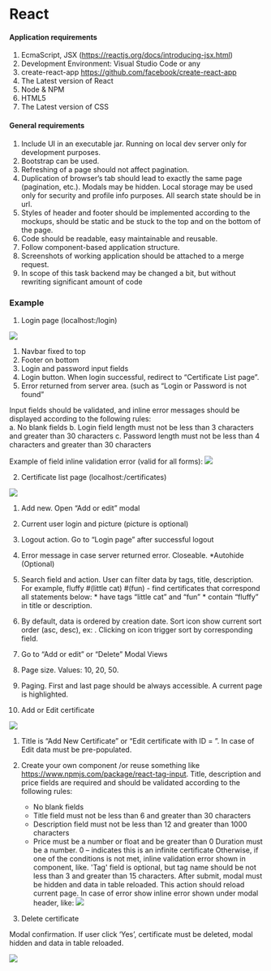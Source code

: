 # React

#### Application requirements

1. EcmaScript, JSX (https://reactjs.org/docs/introducing-jsx.html)
2. Development Environment: Visual Studio Code or any
3. create-react-app https://github.com/facebook/create-react-app
4. The Latest version of React 
5. Node & NPM
6. HTML5
7. The Latest version of CSS

#### General requirements

1. Include UI in an executable jar. Running on local dev server only for development purposes. 
2. Bootstrap can be used.
3. Refreshing of a page should not affect pagination.
4. Duplication of browser’s tab should lead to exactly the same page (pagination, etc.). Modals may be hidden. Local storage may be used only for security and profile info purposes. All search state should be in url. 
5. Styles of header and footer should be implemented according to the mockups, should be static and be stuck to the top and on the bottom of the page.
6. Code should be readable, easy maintainable and reusable. 
7. Follow component-based application structure.
8. Screenshots of working application should be attached to a merge request. 
9. In scope of this task backend may be changed a bit, but without rewriting significant amount of code 

### Example

1. Login page (localhost:<port>/login)

![](media/login_page.png)

1. Navbar fixed to top 
2. Footer on bottom 
3. Login and password input fields 
4. Login button. When login successful, redirect to “Certificate List page”. 
5. Error returned from server area. (such as “Login or Password is not found” 

Input fields should be validated, and inline error messages should be displayed according to the following rules:  
     a. No blank fields
     b. Login field length must not be less than 3 characters and greater than 30 characters 
     c. Password length must not be less than 4 characters and greater than 30 characters 

Example of field inline validation error (valid for all forms):
![](media/error_example_1.png)

2. Certificate list page (localhost:<port>/certificates)

![](media/list_page.png)

1. Add new. Open “Add or edit” modal 
2. Current user login and picture (picture is optional) 
3. Logout action. Go to “Login page” after successful logout 
4. Error message in case server returned error. Closeable. *Autohide (Optional)
5. Search field and action. User can filter data by tags, title, description.
For example, fluffy #(little cat) #(fun) - find certificates that correspond all statements below:
        * have tags “little cat” and “fun” 
        * contain “fluffy” in title or description.
6. By default, data is ordered by creation date. Sort icon show current sort order (asc, desc), ex: . Clicking on icon trigger sort by corresponding field.
7. Go to “Add or edit” or “Delete” Modal Views
8. Page size. Values: 10, 20, 50.
9. Paging. First and last page should be always accessible. A current page is highlighted.

3. Add or Edit certificate

![](media/add_edit_page.png)

1. Title is “Add New Certificate” or “Edit certificate with ID = <id>”. In case of Edit data must be pre-populated. 
2. Create your own component /or reuse something like https://www.npmjs.com/package/react-tag-input. Title, description and price fields are required and should be validated according to the following rules:  
     * No blank fields
     * Title field must not be less than 6 and greater than 30 characters
     * Description field must not be less than 12 and greater than 1000 characters
     * Price must be a number or float and be greater than 0
Duration must be a number. 0 – indicates this is an infinite certificate
Otherwise, if one of the conditions is not met, inline validation error shown in component, like. 'Tag' field is optional, but tag name should be not less than 3 and greater than 15 characters. After submit, modal must be hidden and data in table reloaded. This action should reload current page. In case of error show inline error shown under modal header, like:
![](media/error_example_2.png)

4. Delete certificate

Modal confirmation. If user click ‘Yes’, certificate must be deleted, modal hidden and data in table reloaded.

![](media/delete_page.png)